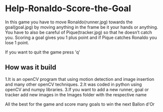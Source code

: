 # Help-Ronaldo-Score-the-Goal

In this game you have to move Ronaldo(runner.jpg) towards the goal(goal.jpg) by moving anything in the frame be it your hands or anything. 
You have to also be careful of Pique(tracker.jpg) so that he doesn’t catch you.
Scoring a goal gives you 1 plus point and if Pique catches Ronaldo you lose 1 point. 

If you want to quit the game press 'q'

## How was it build 
1.It is an openCV program that using motion detection and image insertion and many other openCV techniques.
2.It was coded in python using openCV and numpy libraries.
3.If you want to add a new runner, goal or tracker add new images in the Images folder with the respective name

All the best for the game and score many goals to win the next Ballon d'Or
